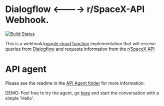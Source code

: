# Dialogflow <----> r/SpaceX-API Webhook.
[![Build Status](https://travis-ci.org/HarvsG/r-SpaceX-AI-Bot.svg?branch=master)](https://travis-ci.org/HarvsG/r-SpaceX-AI-Bot)

This is a webhook/[google cloud function](https://cloud.google.com/functions/) implementation that will receive queries from [Dialogflow](https://dialogflow.com) and requests information from the [r/SpaceX API](https://github.com/r-spacex/SpaceX-API)

# API agent
Please see the readme in the [API Agent folder](https://github.com/HarvsG/r-SpaceX-AI-Bot/tree/master/API%20Agent) for more information.

DEMO: Feel free to try the agent, go [here](https://bot.api.ai/r-SpaceX-ai) and start the conversation with a simple 'Hello'.
